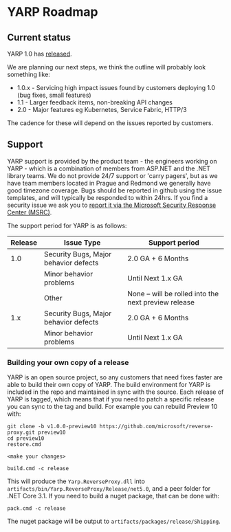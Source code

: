 # YARP Roadmap

## Current status

YARP 1.0 has [released](/releases/tag/v1.0.0).

We are planning our next steps, we think the outline will probably look something like:

- 1.0.x - Servicing high impact issues found by customers deploying 1.0 (bug fixes, small features)
- 1.1 - Larger feedback items, non-breaking API changes
- 2.0 - Major features eg Kubernetes, Service Fabric, HTTP/3

The cadence for these will depend on the issues reported by customers.

## Support

YARP support is provided by the product team - the engineers working on YARP - which is a combination of members from ASP.NET and the .NET library teams. We do not provide 24/7 support or 'carry pagers', but as we have team members located in Prague and Redmond we generally have good timezone coverage. Bugs should be reported in github using the issue templates, and will typically be responded to within 24hrs. If you find a security issue we ask you to [report it via the Microsoft Security Response Center (MSRC)](https://github.com/microsoft/reverse-proxy/blob/main/SECURITY.md).

The support period for YARP is as follows:

| Release	| Issue Type | Support period |
| --- | ---| --- |
| 1.0	| Security Bugs, Major behavior defects	| 2.0 GA + 6 Months|
| | Minor behavior problems	| Until Next 1.x GA |
| |	Other	| None – will be rolled into the next preview release |
| 1.x |	Security Bugs, Major behavior defects	| 2.0 GA + 6 Months |
| |	Minor behavior problems |	Until Next 1.x GA |

### Building your own copy of a release

YARP is an open source project, so any customers that need fixes faster are able to build their own copy of YARP. The build environment for YARP is included in the repo and maintained in sync with the source. Each release of YARP is tagged, which means that if you need to patch a specific release you can sync to the tag and build. For example you can rebuild Preview 10 with:

```shell
git clone -b v1.0.0-preview10 https://github.com/microsoft/reverse-proxy.git preview10
cd preview10
restore.cmd 

<make your changes>

build.cmd -c release
```

This will produce the `Yarp.ReverseProxy.dll` into `artifacts/bin/Yarp.ReverseProxy/Release/net5.0`, and a peer folder for .NET Core 3.1. If you need to build a nuget package, that can be done with: 

```shell
pack.cmd -c release
```

The nuget package will be output to `artifacts/packages/release/Shipping`.
